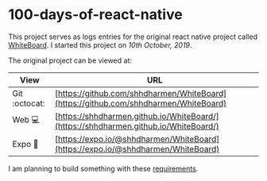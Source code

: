 # 100-days-of-react-native

This project serves as logs entries for the original react native project called [WhiteBoard](https://github.com/shhdharmen/WhiteBoard). I started this project on *10th October, 2019*.

The original project can be viewed at:

| View           | URL                                                                                  |
| -------------- | ------------------------------------------------------------------------------------ |
| Git :octocat:  | [https://github.com/shhdharmen/WhiteBoard](https://github.com/shhdharmen/WhiteBoard) |
| Web :computer: | [https://shhdharmen.github.io/WhiteBoard/](https://shhdharmen.github.io/WhiteBoard/) |
| Expo :iphone:  | [https://expo.io/@shhdharmen/WhiteBoard](https://expo.io/@shhdharmen/WhiteBoard)     |

I am planning to build something with these [requirements](./requirements.md).
